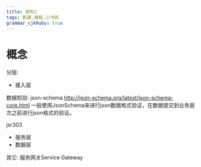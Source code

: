 ```yaml
---
title: 架构1
tags: 新建,模板,小书匠
grammar_cjkRuby: true
---
```


# 概念
分层:
 - 接入层
 
 数据校验:
 json-schema
 http://json-schema.org/latest/json-schema-core.html
 一般使用JsonSchema来进行json数据格式验证，在数据提交到业务层次之前进行json格式的验证。
 
 jsr303
 - 服务层
 - 数据层
 
 其它:
 服务网关Service Gateway